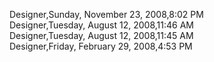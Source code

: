 ﻿Designer,Sunday, November 23, 2008,8:02 PM  Designer,Tuesday, August 12, 2008,11:46 AM  Designer,Tuesday, August 12, 2008,11:45 AM  Designer,Friday, February 29, 2008,4:53 PM